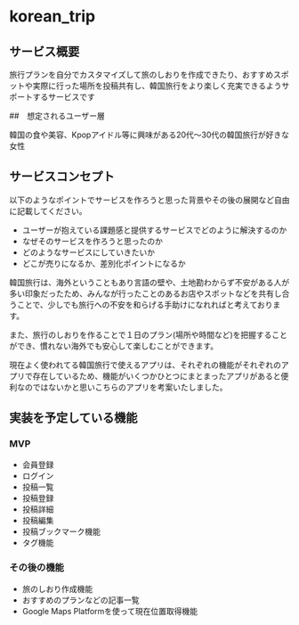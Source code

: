 # korean_trip

## サービス概要

旅行プランを自分でカスタマイズして旅のしおりを作成できたり、おすすめスポットや実際に行った場所を投稿共有し、韓国旅行をより楽しく充実できるようサポートするサービスです

##　想定されるユーザー層

韓国の食や美容、Kpopアイドル等に興味がある20代〜30代の韓国旅行が好きな女性

## サービスコンセプト
以下のようなポイントでサービスを作ろうと思った背景やその後の展開など自由に記載してください。
* ユーザーが抱えている課題感と提供するサービスでどのように解決するのか
* なぜそのサービスを作ろうと思ったのか
* どのようなサービスにしていきたいか
* どこが売りになるか、差別化ポイントになるか

韓国旅行は、海外ということもあり言語の壁や、土地勘わからず不安がある人が多い印象だったため、みんなが行ったことのあるお店やスポットなどを共有し合うことで、少しでも旅行への不安を和らげる手助けになれればと考えております。

また、旅行のしおりを作ることで１日のプラン(場所や時間など)を把握することができ、慣れない海外でも安心して楽しむことができます。

現在よく使われてる韓国旅行で使えるアプリは、それぞれの機能がそれぞれのアプリで存在しているため、機能がいくつかひとつにまとまったアプリがあると便利なのではないかと思いこちらのアプリを考案いたしました。

## 実装を予定している機能
### MVP
* 会員登録
* ログイン
* 投稿一覧
* 投稿登録
* 投稿詳細
* 投稿編集
* 投稿ブックマーク機能
* タグ機能

### その後の機能
* 旅のしおり作成機能
* おすすめのプランなどの記事一覧
* Google Maps Platformを使って現在位置取得機能